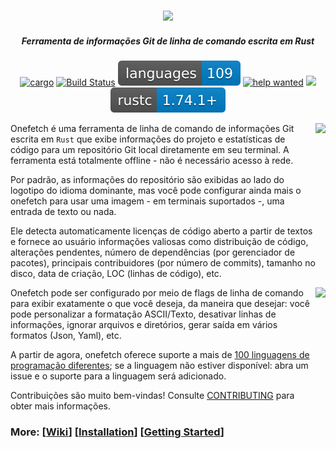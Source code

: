 <h3 align="center"><img src="assets/onefetch.svg" height="130px"></h3>

<h5 align="center">Ferramenta de informações Git de linha de comando escrita em Rust</h5>


<p align="center">
	<a href="https://crates.io/crates/onefetch"><img src="https://img.shields.io/crates/v/onefetch.svg" alt="cargo"></a>
	<a href="https://github.com/o2sh/onefetch/actions"><img src="https://github.com/o2sh/onefetch/workflows/CI/badge.svg" alt="Build Status"></a>
  <a href="https://onefetch.dev"><img src="assets/language-badge.svg"></a>
  <a href="https://github.com/o2sh/onefetch/issues?q=is%3Aissue+is%3Aopen+label%3A%22help+wanted%22"><img src="https://img.shields.io/github/issues/o2sh/onefetch/help%20wanted?color=green" alt="help wanted"></a>
	<a href="./LICENSE.md"><img src="https://img.shields.io/badge/license-MIT-blue.svg"></a>
	<img src="assets/msrv-badge.svg">
</p>

<img src="assets/screenshot-1.png" align="right" height="250px">

Onefetch é uma ferramenta de linha de comando de informações Git escrita em `Rust` que exibe informações do projeto e estatísticas de código para um repositório Git local diretamente em seu terminal. A ferramenta está totalmente offline - não é necessário acesso à rede.

Por padrão, as informações do repositório são exibidas ao lado do logotipo do idioma dominante, mas você pode configurar ainda mais o onefetch para usar uma imagem - em terminais suportados -, uma entrada de texto ou nada.

Ele detecta automaticamente licenças de código aberto a partir de textos e fornece ao usuário informações valiosas como distribuição de código, alterações pendentes, número de dependências (por gerenciador de pacotes), principais contribuidores (por número de commits), tamanho no disco, data de criação, LOC (linhas de código), etc.

<img src="assets/screenshot-2.png" align="right" height="250px">

Onefetch pode ser configurado por meio de flags de linha de comando para exibir exatamente o que você deseja, da maneira que desejar: você pode personalizar a formatação ASCII/Texto, desativar linhas de informações, ignorar arquivos e diretórios, gerar saída em vários formatos (Json, Yaml), etc.

A partir de agora, onefetch oferece suporte a mais de [100 linguagens de programação diferentes](https://onefetch.dev); se a linguagem não estiver disponível: abra um issue e o suporte para a linguagem será adicionado.

Contribuições são muito bem-vindas! Consulte [CONTRIBUTING](CONTRIBUTING.md) para obter mais informações.

### More: \[[Wiki](https://github.com/o2sh/onefetch/wiki)\] \[[Installation](https://github.com/o2sh/onefetch/wiki/Installation)\] \[[Getting Started](https://github.com/o2sh/onefetch/wiki/getting-started)\]
